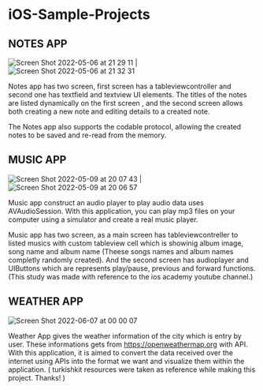 # iOS-Sample-Projects


 ## NOTES APP

 ![Screen Shot 2022-05-06 at 21 29 11](https://user-images.githubusercontent.com/66536211/167315354-7b9d6cda-b213-456a-9841-8faae3efd67b.png) | ![Screen Shot 2022-05-06 at 21 32 31](https://user-images.githubusercontent.com/66536211/167315362-abf6a4b8-326c-4e11-9d3d-95cdae177c50.png)


 Notes app has two screen, first screen has a tableviewcontroller and second one has textfield and textview UI elements. 
 The titles of the notes are listed dynamically on the first screen , and the second screen allows both creating a new note and 
 editing details to a created note.

 The Notes app also supports the codable protocol, allowing the created notes to be saved and re-read from the memory.
 
 
 
  ## MUSIC APP
  
  ![Screen Shot 2022-05-09 at 20 07 43](https://user-images.githubusercontent.com/66536211/167465871-4f77aab5-b040-47c6-999f-19cc4cf720ca.png) | ![Screen   Shot 2022-05-09 at 20 06 57](https://user-images.githubusercontent.com/66536211/167465890-44286f4c-e993-4de4-bdbb-4274736a11b0.png)
  
  Music app construct an audio player to play audio data uses AVAudioSession. With this application, you can play mp3 files on your computer using a    simulator and create a real music player. 
  
  Music app has two screen, as a main screen has tableviewcontreller to listed musics with custom tableview cell which is showinig album image, song name and album name (Theese songs names and album names completly randomly created). And the second screen has audioplayer and UIButtons which are represents play/pause, previous and forward functions. (This study was made with reference to the ios academy youtube channel.)



## WEATHER APP

![Screen Shot 2022-06-07 at 00 00 07](https://user-images.githubusercontent.com/66536211/172248517-3c91783d-1892-4b5f-aabe-ed9180e02b3d.png)

 Weather App gives the weather information of the city which is entry by user. These informations gets from https://openweathermap.org with API. With this application, it is aimed to convert the data received over the internet using APIs into the format we want and visualize them within the application.
 ( turkishkit resources were taken as reference while making this project. Thanks! ) 

